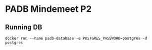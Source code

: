 # PADB Mindemeet P2

## Running DB

```
docker run --name padb-database -e POSTGRES_PASSWORD=postgres -d postgres
```
